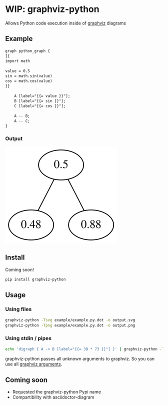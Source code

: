 # WIP: graphviz-python
Allows Python code execution inside of [graphviz](https://graphviz.org/) diagrams

## Example
```graphviz
graph python_graph {
{{
import math

value = 0.5
sin = math.sin(value)
cos = math.cos(value)
}}

    A [label="{{= value }}"];
    B [label="{{= sin }}"];
    C [label="{{= cos }}"];

    A -- B;
    A -- C;
}
```

### Output
![output](assets/output.svg)

## Install
Coming soon!
```bash
pip install graphviz-python
```

## Usage
### Using files
```bash
graphviz-python -Tsvg example/example.py.dot -o output.svg
graphviz-python -Tpng example/example.py.dot -o output.png
```

### Using stdin / pipes
```bash
echo 'digraph { A -> B [label="{{= 38 * 73 }}"] }' | graphviz-python -Tsvg > output.svg
```

graphviz-python passes all unknown arguments to graphviz. So you can use all [graphviz arguments](https://graphviz.org/doc/info/command.html).

## Coming soon
- Requested the graphviz-python Pypi name
- Compartibility with asciidoctor-diagram